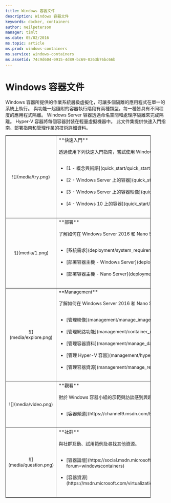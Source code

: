 ```yaml
---
title: Windows 容器文件
description: Windows 容器文件
keywords: docker, containers
author: neilpeterson
manager: timlt
ms.date: 05/02/2016
ms.topic: article
ms.prod: windows-containers
ms.service: windows-containers
ms.assetid: 74c9d604-0915-4d89-bc69-0263b76bc66b
---
```


# Windows 容器文件

Windows 容器所提供的作業系統層級虛擬化，可讓多個隔離的應用程式在單一的系統上執行。 與功能一起隨附的容器執行階段有兩種類型，每一種皆具有不同程度的應用程式隔離。 Windows Server 容器透過命名空間和處理序隔離來完成隔離。 Hyper-V 容器將每個容器封裝在輕量虛擬機器中。 此文件集提供快速入門指南、部署指南和管理作業的技術詳細資料。

<table border="1" style="background-color:FFFFCC;border-collapse:collapse;border:1px solid FFCC00;color:000000;width:90%" cellpadding="25" cellspacing="5">
<tr>
<td ><center>![](media/try.png)</center></td>
<td>**快速入門**<br /><br />
透過使用下列快速入門指南，嘗試使用 Windows Server 和 Hyper-V 容器。<br /><br />
<ul>
<li>[1 - 概念與術語](quick_start/quick_start.md)<br /><br /></li>
<li>[2 - Windows Server 上的容器](quick_start/quick_start_windows_server.md)<br /><br /></li>
<li>[3 - Windows Server 上的容器映像](quick_start/quick_start_images.md)<br /><br /></li>
<li>[4 - Windows 10 上的容器](quick_start/quick_start_windows_10.md)<br /><br /></li>
</ul>
</td>
</tr>
<tr>
<td ><center>![](media/1.png)</center></td>
<td>**部署**<br /><br />
了解如何在 Windows Server 2016 和 Nano Server 上部署 Windows 容器。<br /><br />
<ul>
<li>[系統需求](deployment/system_requirements.md)<br /><br /></li>
<li>[部署容器主機 - Windows Server](deployment/deployment.md)<br /><br /></li>
<li>[部署容器主機 - Nano Server](deployment/deployment_nano.md)<br /><br /></li>

</ul>
</td>
</tr>

<tr>
<td ><center>![](media/explore.png)</center></td>
<td>**Management**<br /><br />
了解如何在 Windows Server 2016 和 Nano Server 中管理 Windows 容器。<br /><br />
<ul>
<li>[管理映像](management/manage_images.md)<br /><br /></li>
<li>[管理網路功能](management/container_networking.md)<br /><br /></li>
<li>[管理容器資料](management/manage_data.md)<br /><br /></li>
<li>[管理 Hyper-V 容器](management/hyperv_container.md)<br /><br /></li>
<li>[管理容器資源](management/manage_resources.md)<br /><br /></li>
</ul>
</td>
</tr>
<tr>
<td ><center>![](media/video.png)</center></td>
<td>**觀看**<br /><br />
對於 Windows 容器小組的示範與訪談感到興趣嗎?<br /><br />
<ul>
<li>[容器頻道](https://channel9.msdn.com/Blogs/containers)</li>
</ul>
<br />
</td>
</tr>
<tr>
<td ><center>![](media/question.png)</center></td>
<td>**社群**<br /><br />
與社群互動、試用範例及尋找其他資源。<br /><br />
<ul>
<li>[容器論壇](https://social.msdn.microsoft.com/Forums/en-US/home?forum=windowscontainers)<br /><br /></li>
<li>[容器資源](https://msdn.microsoft.com/virtualization/community/community_overview)<br /><br /></li>
</ul>
</td>
</tr>
</table>


<!--HONumber=May16_HO4-->


